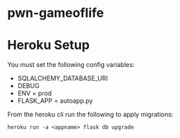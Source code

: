 # pwn-gameoflife

# Heroku Setup
You must set the following config variables:
* SQLALCHEMY_DATABASE_URI
* DEBUG
* ENV = prod
* FLASK_APP = autoapp.py

From the heroku cli run the following to apply migrations:
```
heroku run -a <appname> flask db upgrade
```